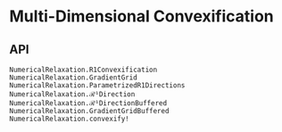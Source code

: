 # Multi-Dimensional Convexification

## API

```@docs
NumericalRelaxation.R1Convexification
NumericalRelaxation.GradientGrid
NumericalRelaxation.ParametrizedR1Directions
NumericalRelaxation.ℛ¹Direction
NumericalRelaxation.ℛ¹DirectionBuffered
NumericalRelaxation.GradientGridBuffered
NumericalRelaxation.convexify!
```
